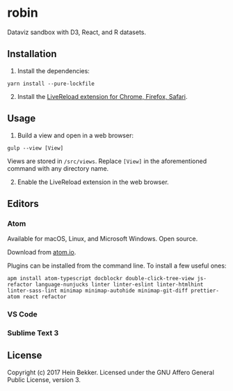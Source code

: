 # robin

Dataviz sandbox with D3, React, and R datasets.

## Installation

1. Install the dependencies:

  ```
  yarn install --pure-lockfile
  ```

2. Install the [LiveReload extension for Chrome, Firefox, Safari](http://livereload.com/extensions).

## Usage

1. Build a view and open in a web browser:

  ```
  gulp --view [View]
  ```

  Views are stored in `/src/views`. Replace `[View]` in the aforementioned command with any directory name.

2. Enable the LiveReload extension in the web browser.

## Editors

### Atom

Available for macOS, Linux, and Microsoft Windows. Open source.

Download from [atom.io](https://atom.io).

Plugins can be installed from the command line. To install a few useful ones:

  ```
  apm install atom-typescript docblockr double-click-tree-view js-refactor language-nunjucks linter linter-eslint linter-htmlhint linter-sass-lint minimap minimap-autohide minimap-git-diff prettier-atom react refactor
  ```

### VS Code

### Sublime Text 3

## License

Copyright (c) 2017 Hein Bekker. Licensed under the GNU Affero General Public License, version 3.
